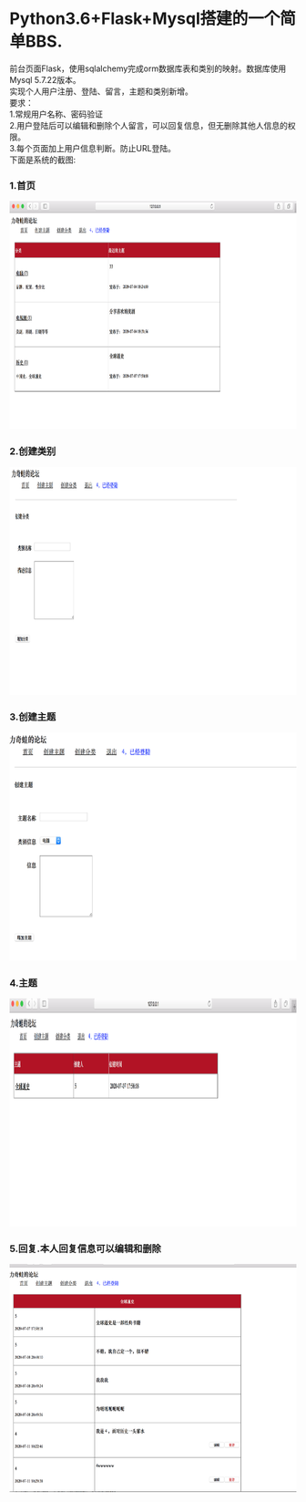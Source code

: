 <html>
<body>
  <h1>Python3.6+Flask+Mysql搭建的一个简单BBS.</h1>
前台页面Flask，使用sqlalchemy完成orm数据库表和类别的映射。数据库使用Mysql 5.7.22版本。</br>
实现个人用户注册、登陆、留言，主题和类别新增。</br>
要求：</br>
1.常规用户名称、密码验证</br>
2.用户登陆后可以编辑和删除个人留言，可以回复信息，但无删除其他人信息的权限。</br>
3.每个页面加上用户信息判断。防止URL登陆。</br>
下面是系统的截图:
<h3>1.首页</h3>
<img src="https://github.com/liqiwa/PythonBBS/blob/master/image/index.png" width="600" height="400"></br>

<h3>2.创建类别</h3>
<img src="https://github.com/liqiwa/PythonBBS/blob/master/image/createcat.png" width="600" height="400"></br>


<h3>3.创建主题</h3>

<img src="https://github.com/liqiwa/PythonBBS/blob/master/image/createtopic.png" width="600" height="400"></br>

<h3>4.主题</h3>

<img src="https://github.com/liqiwa/PythonBBS/blob/master/image/topic.png" width="600" height="400"></br>


<h3>5.回复.本人回复信息可以编辑和删除</h3>

<img src="https://github.com/liqiwa/PythonBBS/blob/master/image/reply.png" width="600" height="400"></br>


</body>
</html>
